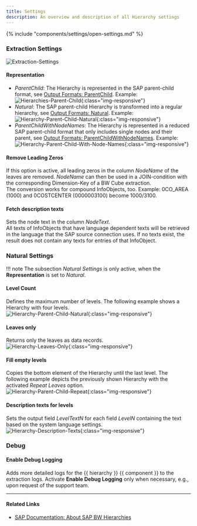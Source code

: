 ```yaml
---
title: Settings
description: An overview and description of all Hierarchy settings
---
```


{% include "components/settings/open-settings.md"  %}

### Extraction Settings

![Extraction-Settings](../../assets/images/documentation/components/hierarchy/extraction-settings.png)

#### Representation

- *ParentChild*: The Hierarchy is represented in the SAP parent-child format, see [Output Formats: ParentChild](./table-output#parentchild-format). Example:<br>
![Hierarchies-Parent-Child](../../assets/images/documentation/components/hierarchy/Hierarchy-Table-Output-Result.png){:class="img-responsive"}
- *Natural*: The SAP parent-child Hierarchy is transformed into a regular hierarchy, see [Output Formats: Natural](./table-output#natural-format). Example:<br>
![Hierarchy-Parent-Child-Natural](../../assets/images/documentation/components/hierarchy/Hierarchy-Parent-Child-Natural.png){:class="img-responsive"}
- *ParentChildWithNodeNames*: The Hierarchy is represented in a reduced SAP parent-child format that only includes single nodes and their parent, see [Output Formats: ParentChildWithNodeNames](./table-output#parentchildwithnodenames-format). Example:<br>
![Hierarchy-Parent-Child-With-Node-Names](../../assets/images/documentation/components/hierarchy/Hierarchy-ParentChildWithNodes.png){:class="img-responsive"}

#### Remove Leading Zeros

If this option is active, all leading zeros in the column *NodeName* of the leaves are removed.
*NodeName* can then be used in a JOIN-condition with the corresponding Dimension-Key of a BW Cube extraction.<br>
The conversion works for compound InfoObjects, too. 
Example: 0CO_AREA (1000) and 0COSTCENTER (0000003100) become 1000/3100.

#### Fetch description texts

Sets the node text in the column *NodeText*. <br>
All texts of InfoObjects that have language dependent texts will be retrieved in the language that the SAP source connection uses. 
If no texts exist, the result does not contain any texts for entries of that InfoObject.

### Natural Settings

!!! note
	The subsection *Natural Settings* is only active, when the **Representation** is set to *Natural*.

#### Level Count
Defines the maximum number of levels. The following example shows a Hierarchy with four levels. <br>
![Hierarchy-Parent-Child-Natural](../../assets/images/documentation/components/hierarchy/Hierarchy-Parent-Child-Natural.png){:class="img-responsive"}

####  Leaves only
Returns only the leaves as data records.<br>
![Hierarchy-Leaves-Only](../../assets/images/documentation/components/hierarchy/Hierarchy-leaves-only.png){:class="img-responsive"}

#### Fill empty levels
Copies the bottom element of the Hierarchy until the last level.
The following example depicts the previously shown Hierarchy with the activated *Repeat Leaves* option.<br>
![Hierarchy-Parent-Child-Repeat](../../assets/images/documentation/components/hierarchy/Hierarchy-Parent-Child-Repeat.png){:class="img-responsive"}

#### Description texts for levels
Sets the output field *LevelTextN* for each field *LevelN* containing the text based on the system language settings.<br>
![Hierarchy-Description-Texts](../../assets/images/documentation/components/hierarchy/Hierarchy-description-texts.png){:class="img-responsive"}

### Debug

#### Enable Debug Logging
Adds more detailed logs for the {{ hierarchy }} {{ component }} to the extraction logs. 
Activate **Enable Debug Logging** only when necessary, e.g., upon request of the support team.

*****
#### Related Links
- [SAP Documentation: About SAP BW Hierarchies](https://help.sap.com/saphelp_scm41/helpdata/en/90/fd36709c6411d5b4000050dadfb23f/content.htm?no_cache=true)

